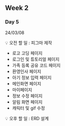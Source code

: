 ## Week 2


### Day 5 
24/03/08

💡 오전 할 일 : 피그마 제작
- 로고 고딩 페이지
- 로그인 및 튜토리얼 페이지
- 가족 등록 공유 코드 페이지 
- 환영인사 페이지
- 아기 정보 입력 페이지 
- 메인화면 페이지 
- 마이페이지
- 정보 수정 페이지 
- 알림 화면 페이지 
- 캐릭터 및 gif 수정

💡 오후 할 일 : ERD 설계



